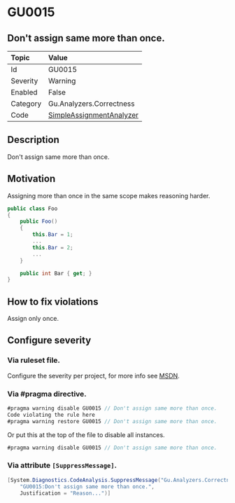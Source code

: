 # GU0015
## Don't assign same more than once.

| Topic    | Value
| :--      | :--
| Id       | GU0015
| Severity | Warning
| Enabled  | False
| Category | Gu.Analyzers.Correctness
| Code     | [SimpleAssignmentAnalyzer](https://github.com/DotNetAnalyzers/Gu.Analyzers/blob/master/Gu.Analyzers/Analyzers/SimpleAssignmentAnalyzer.cs)

## Description

Don't assign same more than once.

## Motivation

Assigning more than once in the same scope makes reasoning harder.
```cs
public class Foo
{
    public Foo()
    {
        this.Bar = 1;
        ...
        this.Bar = 2;
        ...
    }

    public int Bar { get; }
}
```

## How to fix violations

Assign only once.

<!-- start generated config severity -->
## Configure severity

### Via ruleset file.

Configure the severity per project, for more info see [MSDN](https://msdn.microsoft.com/en-us/library/dd264949.aspx).

### Via #pragma directive.
```C#
#pragma warning disable GU0015 // Don't assign same more than once.
Code violating the rule here
#pragma warning restore GU0015 // Don't assign same more than once.
```

Or put this at the top of the file to disable all instances.
```C#
#pragma warning disable GU0015 // Don't assign same more than once.
```

### Via attribute `[SuppressMessage]`.

```C#
[System.Diagnostics.CodeAnalysis.SuppressMessage("Gu.Analyzers.Correctness", 
    "GU0015:Don't assign same more than once.", 
    Justification = "Reason...")]
```
<!-- end generated config severity -->